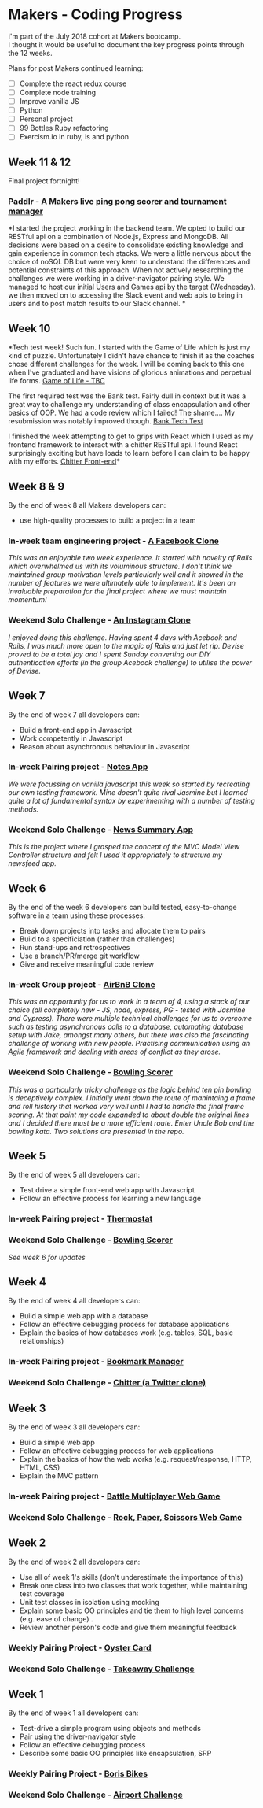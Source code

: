 Makers - Coding Progress
========================

I'm part of the July 2018 cohort at Makers bootcamp.  
I thought it would be useful to document the key progress points through the 12 weeks.

Plans for post Makers continued learning:  

- [ ] Complete the react redux course
- [ ] Complete node training
- [ ] Improve vanilla JS
- [ ] Python
- [ ] Personal project
- [ ] 99 Bottles Ruby refactoring 
- [ ] Exercism.io in ruby, is and python

Week 11 & 12
------
Final project fortnight!
### Paddlr - A Makers live [ping pong scorer and tournament manager](https://github.com/paddlr/paddlr)
*I started the project working in the backend team. We opted to build our RESTful api on a combination of Node.js, Express and MongoDB. All decisions were based on a desire to consolidate existing knowledge and gain experience in common tech stacks. We were a little nervous about the choice of noSQL DB but were very keen to understand the differences and potential constraints of this approach. When not actively researching the challenges we were working in a driver-navigator pairing style. We managed to host our initial Users and Games api by the target (Wednesday). we then moved on to accessing the Slack event and web apis to bring in users and to post match results to our Slack channel. *

Week 10
------
*Tech test week! Such fun.
I started with the Game of Life which is just my kind of puzzle. Unfortunately I didn't have chance to finish it as the coaches chose different challenges for the week. I will be coming back to this one when I've graduated and have visions of glorious animations and perpetual life forms.
[Game of Life - TBC](https://github.com/Whatapalaver/game-of-life)

The first required test was the Bank test. Fairly dull in context but it was a great way to challenge my understanding of class encapsulation and other basics of OOP. We had a code review which I failed! The shame.... My resubmission was notably improved though.
[Bank Tech Test](https://github.com/Whatapalaver/bank_tech_test)

I finished the week attempting to get to grips with React which I used as my frontend framework to interact with a chitter RESTful api. I found React surprisingly exciting but have loads to learn before I can claim to be happy with my efforts.
[Chitter Front-end](https://github.com/Whatapalaver/chitter_frontend)*

Week 8 & 9
-----
By the end of week 8 all Makers developers can:

- use high-quality processes to build a project in a team

### In-week team engineering project - [A Facebook Clone](https://github.com/Whatapalaver/acebook-ROF)
*This was an enjoyable two week experience. It started with novelty of Rails which overwhelmed us with its voluminous structure. I don't think we maintained group motivation levels particularly well and it showed in the number of features we were ultimately able to implement. It's been an invaluable preparation for the final project where we must maintain momentum!*

### Weekend Solo Challenge - [An Instagram Clone](https://github.com/Whatapalaver/instagram-challenge)
*I enjoyed doing this challenge. Having spent 4 days with Acebook and Rails, I was much more open to the magic of Rails and just let rip. Devise proved to be a total joy and I spent Sunday converting our DIY authentication efforts (in the group Acebook challenge) to utilise the power of Devise.*

Week 7
------

By the end of week 7 all developers can:

- Build a front-end app in Javascript
- Work competently in Javascript
- Reason about asynchronous behaviour in Javascript

### In-week Pairing project - [Notes App](https://github.com/Whatapalaver/vanilla_notes)  
*We were focussing on vanilla javascript this week so started by recreating our own testing framework. Mine doesn't quite rival Jasmine but I learned quite a lot of fundamental syntax by experimenting with a number of testing methods.*

### Weekend Solo Challenge - [News Summary App](https://github.com/Whatapalaver/news-summary-challenge)  
*This is the project where I grasped the concept of the MVC Model View Controller structure and felt I used it appropriately to structure my newsfeed app.*

Week 6
------

By the end of the week 6 developers can build tested, easy-to-change software in a team using these processes:

- Break down projects into tasks and allocate them to pairs
- Build to a specificiation (rather than challenges)
- Run stand-ups and retrospectives
- Use a branch/PR/merge git workflow
- Give and receive meaningful code review

### In-week Group project - [AirBnB Clone](https://github.com/Whatapalaver/Air_BnB_Clone)  
*This was an opportunity for us to work in a team of 4, using a stack of our choice (all completely new - JS, node, express, PG - tested with Jasmine and Cypress). There were multiple technical challenges for us to overcome such as testing asynchronous calls to a database, automating database setup with Jake, amongst many others, but there was also the fascinating challenge of working with new people. Practising communication using an Agile framework and dealing with areas of conflict as they arose.*

### Weekend Solo Challenge - [Bowling Scorer](https://github.com/Whatapalaver/bowling-challenge)  
*This was a particularly tricky challenge as the logic behind ten pin bowling is deceptively complex. I initially went down the route of manintaing a frame and roll history that worked very well until I had to handle the final frame scoring. At that point my code expanded to about double the original lines and I decided there must be a more efficient route. Enter Uncle Bob and the bowling kata. Two solutions are presented in the repo.*

Week 5
------

By the end of week 5 all developers can:

- Test drive a simple front-end web app with Javascript  
- Follow an effective process for learning a new language 

### In-week Pairing project - [Thermostat](https://github.com/Whatapalaver/js_thermostat)

### Weekend Solo Challenge - [Bowling Scorer](https://github.com/Whatapalaver/bowling-challenge)
*See week 6 for updates*

Week 4
------

By the end of week 4 all developers can:

- Build a simple web app with a database
- Follow an effective debugging process for database applications
- Explain the basics of how databases work (e.g. tables, SQL, basic relationships)

### In-week Pairing project - [Bookmark Manager](https://github.com/Whatapalaver/bookmark_manager)

### Weekend Solo Challenge - [Chitter (a Twitter clone)](https://github.com/Whatapalaver/chitter-challenge)

Week 3
------

By the end of week 3 all developers can:

- Build a simple web app
- Follow an effective debugging process for web applications
- Explain the basics of how the web works (e.g. request/response, HTTP, HTML, CSS)
- Explain the MVC pattern

### In-week Pairing project - [Battle Multiplayer Web Game](https://github.com/Whatapalaver/battle)

### Weekend Solo Challenge - [Rock, Paper, Scissors Web Game](https://github.com/Whatapalaver/rps-challenge)

Week 2
------

By the end of week 2 all developers can:

- Use all of week 1's skills (don't underestimate the importance of this)  
- Break one class into two classes that work together, while maintaining test coverage  
- Unit test classes in isolation using mocking  
- Explain some basic OO principles and tie them to high level concerns (e.g. ease of change) . 
- Review another person's code and give them meaningful feedback  

### Weekly Pairing Project - [Oyster Card](https://github.com/Whatapalaver/oyster_card)

### Weekend Solo Challenge - [Takeaway Challenge](https://github.com/Whatapalaver/takeaway-challenge)

Week 1
------

By the end of week 1 all developers can:

- Test-drive a simple program using objects and methods
- Pair using the driver-navigator style
- Follow an effective debugging process
- Describe some basic OO principles like encapsulation, SRP 

### Weekly Pairing Project - [Boris Bikes](https://github.com/Whatapalaver/boris_bikes)

### Weekend Solo Challenge - [Airport Challenge](https://github.com/Whatapalaver/airport_challenge)

